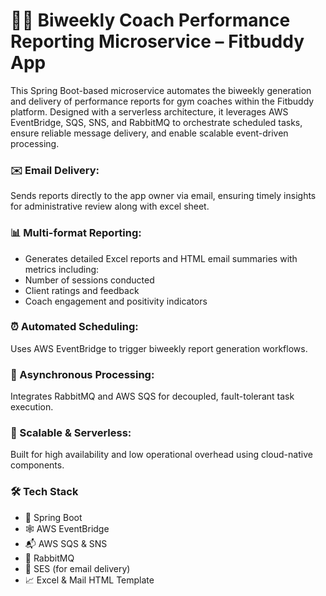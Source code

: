 # 🏋️‍♂️ Biweekly Coach Performance Reporting Microservice – Fitbuddy App

This Spring Boot-based microservice automates the biweekly generation and delivery of performance reports for gym coaches within the Fitbuddy platform. Designed with a serverless architecture, it leverages AWS EventBridge, SQS, SNS, and RabbitMQ to orchestrate scheduled tasks, ensure reliable message delivery, and enable scalable event-driven processing.

### ✉️ Email Delivery:
Sends reports directly to the app owner via email, ensuring timely insights for administrative review along with excel sheet.

### 📊 Multi-format Reporting: 
- Generates detailed Excel reports and HTML email summaries with metrics including:
- Number of sessions conducted
- Client ratings and feedback
- Coach engagement and positivity indicators

### ⏰ Automated Scheduling: 
Uses AWS EventBridge to trigger biweekly report generation workflows.

### 🔄 Asynchronous Processing: 
Integrates RabbitMQ and AWS SQS for decoupled, fault-tolerant task execution.

### 🚀 Scalable & Serverless:
Built for high availability and low operational overhead using cloud-native components.

### 🛠️ Tech Stack
- 🌱 Spring Boot
- 🕸️ AWS EventBridge
- 📬 AWS SQS & SNS
- 🐇 RabbitMQ
- 📧 SES (for email delivery)
- 📈 Excel & Mail HTML Template

